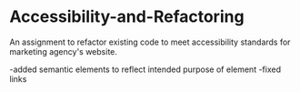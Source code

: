 # Accessibility-and-Refactoring
An assignment to refactor existing code to meet accessibility standards for marketing agency's website. 

-added semantic elements to reflect intended purpose of element
-fixed links